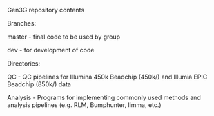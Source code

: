 Gen3G repository contents



Branches:

master - final code to be used by group

dev - for development of code



Directories:

QC - QC pipelines for Illumina 450k Beadchip (450k/) and Illumia EPIC Beadchip (850k/) data

Analysis - Programs for implementing commonly used methods and analysis pipelines (e.g. RLM, Bumphunter, limma, etc.)

